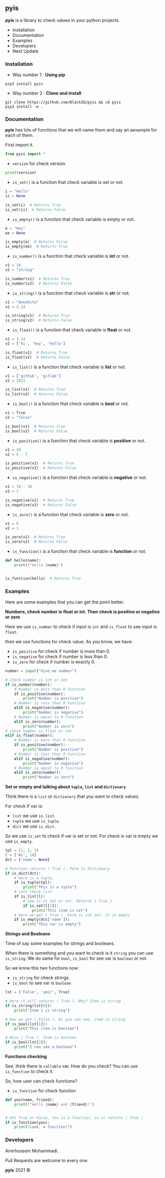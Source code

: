## pyis

**pyis** is a library to check values in your python projects.

- Installation
- Documentation
- Examples
- Developers
- Next Update

### Installation

- Way number 1 : **Using pip**

```
pip3 install pyis
```

- Way number 2 : **Clone and install**

```
git clone https://github.com/BlackIQ/pyis && cd pyis
pip3 install -e .
```

### Documentation

**pyis** has lots of functions that we will name them and say an aexample for each of them.

First import it.

```python
from pyis import *
```

- `version` for check version

```python
print(version)
```

- `is_set()` is a function that check variable is set or not.

```python
i = "Hello"
ii = None

is_set(i)  # Returns True
is_set(ii)  # Returns False
```

- `is_empty()` is a function that check variable is empty or not.

```python
e = "Hey"
ee = None

is_empty(e)  # Returns False
is_empty(ee)  # Returns True
```

- `is_number()` is a function that check variable is **int** or not.

```python
v1 = 18
v2 = "string"

is_number(v1)  # Returns True
is_number(v2)  # Returns False
```

- `is_string()` is a function that check variable is **str** or not.

```python
v1 = "Annahita"
v2 = 3.14

is_string(v1)  # Returns True
is_string(v2)  # Returns False
```

- `is_float()` is a function that check variable is **float** or not.

```python
v1 = 3.14
v2 = ['hi', 'hey', 'hello']

is_float(v1)  # Returns True
is_float(v2)  # Returns False
```

- `is_list()` is a function that check variable is **list** or not.

```python
v1 = ['github', 'gitlab']
v2 = 2021

is_list(v1)  # Returns True
is_list(v2)  # Returns False
```

- `is_bool()` is a function that check variable is **bool** or not.

```python
v1 = True
v2 = "false"

is_bool(v1)  # Returns True
is_bool(v2)  # Returns False
```

- `is_positive()` is a function that check variable is **positive** or not.

```python
v1 = 20
v2 = 5 - 7

is_positive(v1)  # Returns True
is_positive(v2)  # Returns False
```

- `is_negative()` is a function that check variable is **negative** or not.

```python
v1 = 10 - 30
v2 = 1

is_negative(v1)  # Returns True
is_negative(v2)  # Returns False
```

- `is_zero()` is a function that check variable is **zero** or not.

```python
v1 = 0
v2 = 1

is_zero(v1)  # Returns True
is_zero(v2)  # Returns False
```

- `is_function()` is a function that check variable is **function** or not.

```python
def hello(name):
    print(f"Hello {name}")


is_function(hello)  # Returns True
```

### Examples

Here are some examples that you can get the point better.

**Numbers, check number is float or int. Then check is positive or negative or zero**

Here we use `is_number` to check if input is `int` and `is_float` to see input is `float`.

then we use functions for check value. As you know, we have:

- `is_positive` for check if number is more than 0.
- `is_negative` for check if number is less than 0.
- `is_zero` for check if number is exactly 0.

```python
number = input("Give me number")

# Check number is int or not
if is_number(number):
    # Number is more than 0 function
    if is_positive(number):
        print("Number is positive")
    # Number is less than 0 function
    elif is_negative(number):
        print("Number is negative")
    # Number is equal to 0 function
    elif is_zero(number):
        print("Number is zero")
# Check number is float or not
elif is_float(number):
    # Number is more than 0 function
    if is_positive(number):
        print("Number is positive")
    # Number is less than 0 function
    elif is_negative(number):
        print("Number is negative")
    # Number is equal to 0 function
    elif is_zero(number):
        print("Number is zero")
```

**Set or empty and talking about `tuple`, `list` and `dictionary`**

Think there is a `list` or `dictionary` that you want to check values.

For check if var is:

- `list` we use `is_list`.
- `tuple` we use `is_tuple`.
- `dict` we use `is_dict`.

So we use `is_set` to check if var is set or not. For check is var is empty we use `is_empty`.

```python
tpl = (1, 2, 5)
l = ['Hi', 10]
dct = {'name': None}

# Function returns ( True ). Parm is dictionary
if is_dict(dct):
    # Here is a tuple.
    if is_tuple(tpl):
        print("This is a tuple")
    # Lets check list
    if is_list(l):
        # See is it set or not. Returns ( True )
        if is_set(l[1]):
            print("This item is set")
    # Here we get ( True ). Parm is not set. It is empty
    if is_empty(dct['name']):
        print("This var is empty")
```

**Strings and Booleans**

Time of say some examples for strings and booleans.

When there is something and you want to check is it `string` you can use `is_string`. We do same for `bool`, `is_bool`
for see var is `boolean` or not.

So we know this two functions now:

- `is_string` for check strings.
- `is_bool` to see var is `boolean`

```python
lst = ['False', 'amir', True]

# Here it will returns ( True ). Why? Item is string
if is_string(lst[0]):
    print("Item 1 is string")

# Now we get ( False ). As you can see, item is string
if is_bool(lst[1]):
    print("This item is boolean")

# Nice ( True ). Item is boolean
if is_bool(lst[2]):
    print("I can see a boolean")
```

**Functions checking**

See, think there is `callable` var. How do you check? You can use `is_function` to check it.

So, how user can check functions?

- `is_function` for check function

```python
def you(name, friend):
    print(f"Hello {name} and {friend}!")


# Get True or False. You is a function, so it returns ( True )
if is_function(you):
    print("Look, a function!")
```

### Developers

Amirhossein Mohammadi.

Pull Requests are welcome to every one.

**pyis** 2021 &copy;
